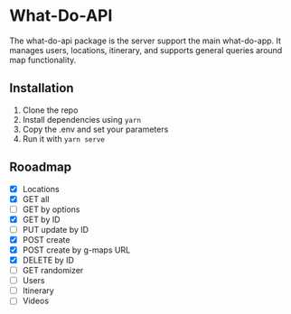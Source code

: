 # What-Do-API

The what-do-api package is the server support the main what-do-app. It manages users, locations, itinerary, and supports general queries around map functionality.

## Installation

1. Clone the repo
2. Install dependencies using `yarn`
3. Copy the .env and set your parameters
4. Run it with `yarn serve`

## Rooadmap

- [x] Locations
-   [x] GET all
-   [ ] GET by options
-   [x] GET by ID
-   [ ] PUT update by ID
-   [x] POST create
-   [x] POST create by g-maps URL
-   [x] DELETE by ID
-   [ ] GET randomizer
- [ ] Users
- [ ] Itinerary
- [ ] Videos
